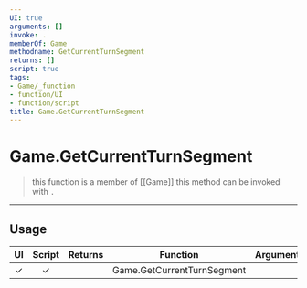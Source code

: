 ```yaml
---
UI: true
arguments: []
invoke: .
memberOf: Game
methodname: GetCurrentTurnSegment
returns: []
script: true
tags:
- Game/_function
- function/UI
- function/script
title: Game.GetCurrentTurnSegment
---
```

# Game.GetCurrentTurnSegment
> this function is a member of [[Game]]
> this method can be invoked with `.`
-----
## Usage
|  UI | Script | Returns | Function | Arguments |
|:---:|:------:|-------:|:--------:|:---------|
|✓|✓||Game.GetCurrentTurnSegment||
